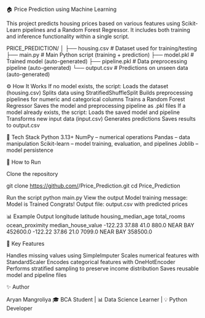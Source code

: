 🏠 Price Prediction using Machine Learning

This project predicts housing prices based on various features using Scikit-Learn pipelines and a Random Forest Regressor.
It includes both training and inference functionality within a single script.


PRICE_PREDICTION/
│
├── housing.csv          # Dataset used for training/testing
├── main.py              # Main Python script (training + prediction)
├── model.pkl            # Trained model (auto-generated)
├── pipeline.pkl         # Data preprocessing pipeline (auto-generated)
└── output.csv           # Predictions on unseen data (auto-generated)

⚙️ How It Works
If no model exists, the script:
Loads the dataset (housing.csv)
Splits data using StratifiedShuffleSplit
Builds preprocessing pipelines for numeric and categorical columns
Trains a Random Forest Regressor
Saves the model and preprocessing pipeline as .pkl files
If a model already exists, the script:
Loads the saved model and pipeline
Transforms new input data (input.csv)
Generates predictions
Saves results to output.csv

🧠 Tech Stack
Python 3.13+
NumPy – numerical operations
Pandas – data manipulation
Scikit-learn – model training, evaluation, and pipelines
Joblib – model persistence

🚀 How to Run

Clone the repository

git clone https://github.com/<your-username>/Price_Prediction.git
cd Price_Prediction

Run the script
python main.py
View the output
Model training message: Model is Trained Congrats!
Output file: output.csv with predicted prices

📊 Example Output
longitude	latitude	housing_median_age	total_rooms	ocean_proximity	median_house_value
-122.23	  37.88	    41.0	                880.0	        NEAR BAY	      452600.0
-122.22	  37.86	    21.0	                7099.0	      NEAR BAY	      358500.0

🧩 Key Features

Handles missing values using SimpleImputer
Scales numerical features with StandardScaler
Encodes categorical features with OneHotEncoder
Performs stratified sampling to preserve income distribution
Saves reusable model and pipeline files

✨ Author

Aryan Mangroliya
🎓 BCA Student | 📊 Data Science Learner | 💡 Python Developer



